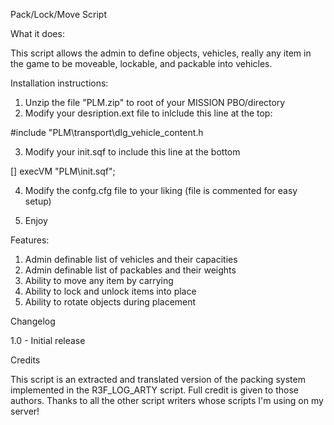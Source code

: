 Pack/Lock/Move Script



What it does:

This script allows the admin to define objects, vehicles, really any item in the game to be moveable, lockable, and packable into vehicles.


Installation instructions:
1. Unzip the file "PLM.zip" to root of your MISSION PBO/directory
2. Modify your desription.ext file to inlclude this line at the top:

#include "PLM\transport\dlg_vehicle_content.h


3. Modify your init.sqf to include this line at the bottom

[] execVM "PLM\init.sqf";

4. Modify the confg.cfg file to your liking (file is commented for easy setup)

5. Enjoy



Features:
1. Admin definable list of vehicles and their capacities
2. Admin definable list of packables and their weights
3. Ability to move any item by carrying 
4. Ability to lock and unlock items into place
5. Ability to rotate objects during placement


Changelog

1.0 - Initial release


Credits

This script is an extracted and translated version of the packing system implemented in the R3F_LOG_ARTY script.  Full credit is given to those authors.
Thanks to all the other script writers whose scripts I'm using on my server!
